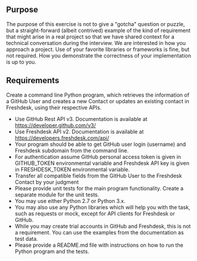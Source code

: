 ## Purpose
The purpose of this exercise is not to give a "gotcha" question or puzzle, but a straight-forward (albeit contrived) example of the kind of requirement that might arise in a real project so that we have shared context for a technical conversation during the interview. We are interested in how you approach a project. Use of your favorite libraries or frameworks is fine, but not required. How you demonstrate the correctness of your implementation is up to you.

## Requirements
Create a command line Python program, which retrieves the information of a GitHub User and creates a new Contact or updates an existing contact in Freshdesk, using their respective APIs.

* Use GitHub Rest API v3. Documentation is available at https://developer.github.com/v3/
* Use Freshdesk API v2. Documentation is available at https://developers.freshdesk.com/api/
* Your program should be able to get GitHub user login (username) and Freshdesk subdomain
from the command line.
* For authentication assume GitHub personal access token is given in GITHUB_TOKEN
environmental variable and Freshdesk API key is given in FRESHDESK_TOKEN environmental
variable.
* Transfer all compatible fields from the GitHub User to the Freshdesk Contact by your judgment
* Please provide unit tests for the main program functionality. Create a separate module for the
unit tests.
* You may use either Python 2.7 or Python 3.x.
* You may also use any Python libraries which will help you with the task, such as requests or
mock, except for API clients for Freshdesk or GitHub.
* While you may create trial accounts in GitHub and Freshdesk, this is not a requirement. You can
use the examples from the documentation as test data.
* Please provide a README.md file with instructions on how to run the Python program and the
tests.
